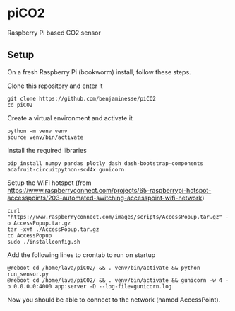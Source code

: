 # piCO2
Raspberry Pi based CO2 sensor

## Setup
On a fresh Raspberry Pi (bookworm) install, follow these steps.

Clone this repository and enter it
```
git clone https://github.com/benjaminesse/piCO2
cd piCO2
```

Create a virtual environment and activate it
```
python -m venv venv
source venv/bin/activate
```

Install the required libraries
```
pip install numpy pandas plotly dash dash-bootstrap-components adafruit-circuitpython-scd4x gunicorn
```

Setup the WiFi hotspot (from https://www.raspberryconnect.com/projects/65-raspberrypi-hotspot-accesspoints/203-automated-switching-accesspoint-wifi-network)
```
curl "https://www.raspberryconnect.com/images/scripts/AccessPopup.tar.gz" -o AccessPopup.tar.gz
tar -xvf ./AccessPopup.tar.gz
cd AccessPopup
sudo ./installconfig.sh
```

Add the following lines to crontab to run on startup
```
@reboot cd /home/lava/piCO2/ && . venv/bin/activate && python run_sensor.py
@reboot cd /home/lava/piCO2/ && . venv/bin/activate && gunicorn -w 4 -b 0.0.0.0:4000 app:server -D --log-file=gunicorn.log
```

Now you should be able to connect to the network (named AccessPoint).

